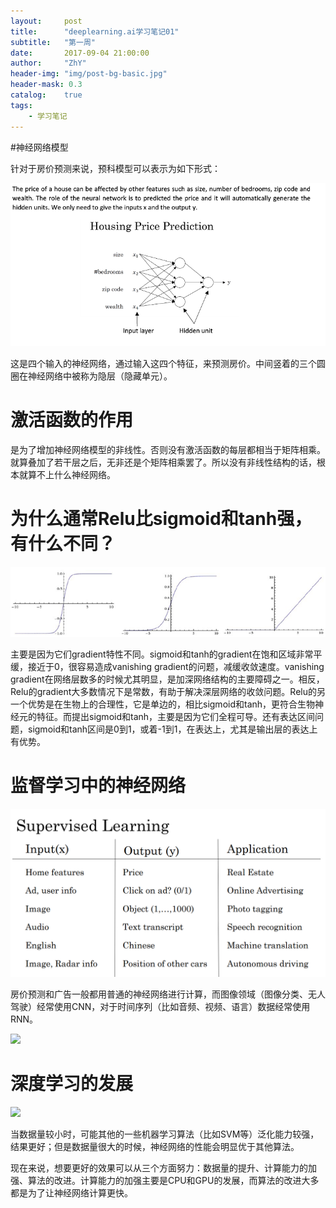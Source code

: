 ```yaml
---
layout:     post
title:      "deeplearning.ai学习笔记01"
subtitle:   "第一周"
date:       2017-09-04 21:00:00
author:     "ZhY"
header-img: "img/post-bg-basic.jpg"
header-mask: 0.3
catalog:    true
tags:
    - 学习笔记
---
```


#神经网络模型

针对于房价预测来说，预科模型可以表示为如下形式：

![](/img/in-post/nn&dl/note01-01.png)

这是四个输入的神经网络，通过输入这四个特征，来预测房价。中间竖着的三个圆圈在神经网络中被称为隐层（隐藏单元）。

# 激活函数的作用

是为了增加神经网络模型的非线性。否则没有激活函数的每层都相当于矩阵相乘。就算叠加了若干层之后，无非还是个矩阵相乘罢了。所以没有非线性结构的话，根本就算不上什么神经网络。

# 为什么通常Relu比sigmoid和tanh强，有什么不同？

![](/img/in-post/nn&dl/note01-05.png)

主要是因为它们gradient特性不同。sigmoid和tanh的gradient在饱和区域非常平缓，接近于0，很容易造成vanishing gradient的问题，减缓收敛速度。vanishing gradient在网络层数多的时候尤其明显，是加深网络结构的主要障碍之一。相反，Relu的gradient大多数情况下是常数，有助于解决深层网络的收敛问题。Relu的另一个优势是在生物上的合理性，它是单边的，相比sigmoid和tanh，更符合生物神经元的特征。而提出sigmoid和tanh，主要是因为它们全程可导。还有表达区间问题，sigmoid和tanh区间是0到1，或着-1到1，在表达上，尤其是输出层的表达上有优势。

# 监督学习中的神经网络

![](/img/in-post/nn&dl/note01-02.png)

房价预测和广告一般都用普通的神经网络进行计算，而图像领域（图像分类、无人驾驶）经常使用CNN，对于时间序列（比如音频、视频、语言）数据经常使用RNN。

![]( note01-03.png)

# 深度学习的发展

![]( note01-04.png)

当数据量较小时，可能其他的一些机器学习算法（比如SVM等）泛化能力较强，结果更好；但是数据量很大的时候，神经网络的性能会明显优于其他算法。

现在来说，想要更好的效果可以从三个方面努力：数据量的提升、计算能力的加强、算法的改进。计算能力的加强主要是CPU和GPU的发展，而算法的改进大多都是为了让神经网络计算更快。



